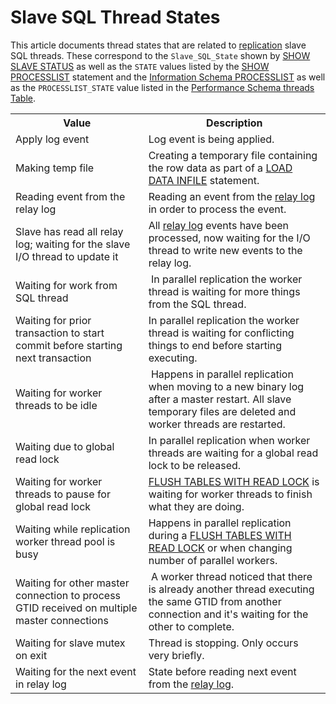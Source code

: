 # Slave SQL Thread States

This article documents thread states that are related to [replication](/replication/) slave SQL threads. These correspond to the `Slave_SQL_State` shown by [SHOW SLAVE STATUS](/kb/en/show-slave-status/) as well as the `STATE` values listed by the [SHOW PROCESSLIST](/sql-statements-structure/sql-statements/administrative-sql-statements/show/show-processlist/) statement and the [Information Schema PROCESSLIST](/kb/en/information-schema-processlist-table/) as well as the `PROCESSLIST_STATE` value listed in the [Performance Schema threads Table](/sql-statements-structure/sql-statements/administrative-sql-statements/system-tables/performance-schema/performance-schema-tables/performance-schema-threads-table/).

<table><tbody><tr><th>Value</th><th>Description</th></tr>
<tr><td>Apply log event</td><td>Log event is being applied.</td></tr>
<tr><td>Making temp file</td><td>Creating a temporary file containing the row data as part of a <a href="/kb/en/load-data-infile/">LOAD DATA INFILE</a> statement.</td></tr>
<tr><td>Reading event from the relay log</td><td>Reading an event from the <a href="/kb/en/relay-log/">relay log</a> in order to process the event.</td></tr>
<tr><td>Slave has read all relay log; waiting for the slave I/O thread to update it</td><td>All <a href="/kb/en/relay-log/">relay log</a> events have been processed, now waiting for the I/O thread to write new events to the relay log.</td></tr>
<tr><td>Waiting for work from SQL thread</td><td>&nbsp;In parallel replication the worker thread is waiting for more things from the SQL thread.</td></tr>
<tr><td>Waiting for prior transaction to start commit before starting next transaction</td><td>In parallel replication the worker thread is waiting for conflicting things to end before starting executing.</td></tr>
<tr><td>Waiting for worker threads to be idle</td><td>&nbsp;Happens in parallel replication when moving to a new binary log after a master restart. All slave temporary files are deleted and worker threads are restarted.</td></tr>
<tr><td>Waiting due to global read lock</td><td>In parallel replication when worker threads are waiting for a global read lock to be released.</td></tr>
<tr><td>Waiting for worker threads to pause for global read lock</td><td><a href="/kb/en/flush/">FLUSH TABLES WITH READ LOCK</a> is waiting for worker threads to finish what they are doing.</td></tr>
<tr><td>Waiting while replication worker thread pool is busy</td><td>Happens in parallel replication during a <a href="/kb/en/flush/">FLUSH TABLES WITH READ LOCK</a> or when changing number of parallel workers.</td></tr>
<tr><td>Waiting for other master connection to process GTID received on multiple master connections</td><td>&nbsp;A worker thread noticed that there is already another thread executing the same GTID from another connection and it's waiting for the other to complete.</td></tr>
<tr><td>Waiting for slave mutex on exit</td><td>Thread is stopping. Only occurs very briefly.</td></tr>
<tr><td>Waiting for the next event in relay log</td><td>State before reading next event from the <a href="/kb/en/relay-log/">relay log</a>.</td></tr>
</tbody></table>